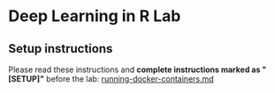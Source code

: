 # Deep Learning in R Lab

## Setup instructions

Please read these instructions and **complete instructions marked as "[SETUP]"** before the lab:
[running-docker-containers.md](running-docker-containers.md)
